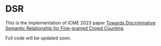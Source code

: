 # DSR

This is the implementation of ICME 2023 paper 
[Towards Discriminative Semantic Relationship for Fine-grained Crowd Counting](https://ieeexplore.ieee.org/abstract/document/10219788).

Full code will be updated soon.